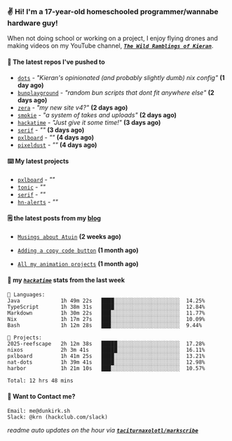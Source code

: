 ### ✌️ Hi! I'm a 17-year-old homeschooled programmer/wannabe hardware guy!

When not doing school or working on a project, I enjoy flying drones and making videos on my YouTube channel, [**_`The Wild Ramblings of Kieran`_**](https://youtube.com/@kieran.rambles).

#### 👷 The latest repos I've pushed to

- [`dots`](https://github.com/taciturnaxolotl/dots) - _"Kieran's opinionated (and probably slightly dumb) nix config"_ **(1 day ago)**
- [`bunplayground`](https://github.com/taciturnaxolotl/bunplayground) - _"random bun scripts that dont fit anywhere else"_ **(2 days ago)**
- [`zera`](https://github.com/taciturnaxolotl/zera) - _"my new site v4?"_ **(2 days ago)**
- [`smokie`](https://github.com/taciturnaxolotl/smokie) - _"a system of takes and uploads"_ **(2 days ago)**
- [`hackatime`](https://github.com/hackclub/hackatime) - _"Just give it some time!"_ **(3 days ago)**
- [`serif`](https://github.com/taciturnaxolotl/serif) - _""_ **(3 days ago)**
- [`pxlboard`](https://github.com/taciturnaxolotl/pxlboard) - _""_ **(4 days ago)**
- [`pixeldust`](https://github.com/hackclub/pixeldust) - _""_ **(4 days ago)**

#### ⌨️ My latest projects

- [`pxlboard`](https://github.com/taciturnaxolotl/pxlboard) - _""_
- [`tonic`](https://github.com/taciturnaxolotl/tonic) - _""_
- [`serif`](https://github.com/taciturnaxolotl/serif) - _""_
- [`hn-alerts`](https://github.com/taciturnaxolotl/hn-alerts) - _""_

#### 🗒️ the latest posts from my [blog](https://dunkirk.sh)

- [`Musings about Atuin`](https://dunkirk.sh/blog/atuin/) **(2 weeks ago)**

- [`Adding a copy code button`](https://dunkirk.sh/blog/adding-a-copy-button/) **(1 month ago)**

- [`All my animation projects`](https://dunkirk.sh/blog/my-animations/) **(1 month ago)**



#### 📡 my [_`hackatime`_](https://waka.hackclub.com) stats from the last week

```text
💾 Languages:
Java             1h 49m 22s   ████░░░░░░░░░░░░░░░░░░░░░  14.25%
TypeScript       1h 38m 31s   ████░░░░░░░░░░░░░░░░░░░░░  12.84%
Markdown         1h 30m 22s   ███░░░░░░░░░░░░░░░░░░░░░░  11.77%
Nix              1h 17m 27s   ███░░░░░░░░░░░░░░░░░░░░░░  10.09%
Bash             1h 12m 28s   ███░░░░░░░░░░░░░░░░░░░░░░  9.44%

💼 Projects:
2025-reefscape   2h 12m 38s   █████░░░░░░░░░░░░░░░░░░░░  17.28%
nixos            2h 3m 41s    █████░░░░░░░░░░░░░░░░░░░░  16.11%
pxlboard         1h 41m 25s   ████░░░░░░░░░░░░░░░░░░░░░  13.21%
nat-dots         1h 39m 41s   ████░░░░░░░░░░░░░░░░░░░░░  12.98%
harbor           1h 21m 10s   ███░░░░░░░░░░░░░░░░░░░░░░  10.57%

Total: 12 hrs 48 mins
```

#### 📮 Want to Contact me?

```text
Email: me@dunkirk.sh
Slack: @krn (hackclub.com/slack)
```

_readme auto updates on the hour via [**`taciturnaxolotl/markscribe`**](https://github.com/taciturnaxolotl/markscribe)_
